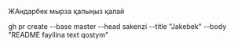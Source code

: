 ЖАндарбек мырза қалыңыз қалай

gh pr create --base master --head sakenzi --title "Jakebek" --body "README fayilina text qostym"